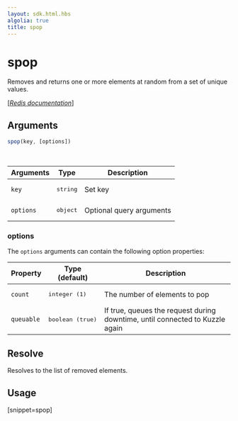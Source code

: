 ```yaml
---
layout: sdk.html.hbs
algolia: true
title: spop
---
```


# spop

Removes and returns one or more elements at random from a set of unique values. 

[[_Redis documentation_]](https://redis.io/commands/spop)

## Arguments

```js
spop(key, [options])
```

<br/>

| Arguments    | Type    | Description |
|--------------|---------|-------------|
| `key` | <pre>string</pre> | Set key |
| ``options`` | <pre>object</pre> | Optional query arguments |

### options

The `options` arguments can contain the following option properties:

| Property   | Type (default)   | Description                       |
| ---------- | ------- | --------------------------------- |
| `count` | <pre>integer (1)</pre> | The number of elements to pop |
| `queuable` | <pre>boolean (true)</pre> | If true, queues the request during downtime, until connected to Kuzzle again |

## Resolve

Resolves to the list of removed elements.

## Usage

[snippet=spop]
